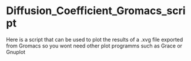 # Diffusion_Coefficient_Gromacs_script
Here is a script that can be used to plot the results of a .xvg file exported from Gromacs so you wont need other plot programms such as Grace or Gnuplot
